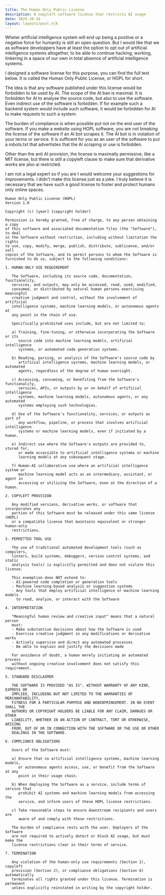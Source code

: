 ```yaml
---
title: The Human Only Public License
description: A copyleft software license that restricts AI usage
date: 2025-10-16
layout: layouts/post.njk
---
```


Wheter artificial intelligence system will end up being a positive or a
negative force for humanity is still an open question. But I would like
that we as software developpers have at least the option to opt out of
artificial intelligence systems altogether, to be able to continue hacking,
working, tinkering in a space of our own in total absence of artificial intelligence
systems.

I designed a software license for this purpose, you can find the full text below. It
is called the Human Only Public License, or HOPL for short.

The idea is that any software published under this license would be forbidden to
be used by AI. The scope of the AI ban is maximal. It is forbidden for AI to analyse
the source code, but also to use the software. Even indirect use of the software is
forbidden. If for example such a backend system would include such software, it would
be forbidden for AI to make requests to such a system.

The burden of compliance is when possible put not on the end user of the software. If
you make a website using HOPL software, you are not breaking the license of the software
if an AI bot scrapes it. The AI bot is in violation of your terms or service. It is sufficent
for you as an user of the software to put a robots.txt that advertistes that the AI scraping
or use is forbidden.

Other than the anti AI provision, the license is maximally permissive, like a MIT license,
but there is still a copyleft clause to make sure that derivative works are also ai restricted.

I am not a legal expert so if you are I would welcome your suggestions for improvements. I
didn't make this license just as a joke. I truly believe it is necessary that we have such a
good license to foster and protect humans only online spaces.

```
Human Only Public License (HOPL)
Version 1.0

Copyright (c) [year] [copyright holder]

Permission is hereby granted, free of charge, to any person obtaining a copy
of this software and associated documentation files (the "Software"), to deal
in the Software without restriction, including without limitation the rights
to use, copy, modify, merge, publish, distribute, sublicense, and/or sell
copies of the Software, and to permit persons to whom the Software is
furnished to do so, subject to the following conditions:

1. HUMAN-ONLY USE REQUIREMENT

   The Software, including its source code, documentation, functionality,
   services, and outputs, may only be accessed, read, used, modified,
   consumed, or distributed by natural human persons exercising meaningful
   creative judgment and control, without the involvement of artificial
   intelligence systems, machine learning models, or autonomous agents at
   any point in the chain of use.

   Specifically prohibited uses include, but are not limited to:

   a) Training, fine-tuning, or otherwise incorporating the Software or its
      source code into machine learning models, artificial intelligence
      systems, or automated code generation systems.

   b) Reading, parsing, or analysis of the Software's source code by
      artificial intelligence systems, machine learning models, or automated
      agents, regardless of the degree of human oversight.

   c) Accessing, consuming, or benefiting from the Software's functionality,
      services, APIs, or outputs by or on behalf of artificial intelligence
      systems, machine learning models, autonomous agents, or any automated
      systems employing such technologies.

   d) Use of the Software's functionality, services, or outputs as part of
      any workflow, pipeline, or process that involves artificial intelligence
      systems or machine learning models, even if initiated by a human.

   e) Indirect use where the Software's outputs are provided to, stored for,
      or made accessible to artificial intelligence systems or machine
      learning models at any subsequent stage.

   f) Human-AI collaborative use where an artificial intelligence system or
      machine learning model acts as an intermediary, assistant, or agent in
      accessing or utilizing the Software, even at the direction of a human.

2. COPYLEFT PROVISION

   Any modified versions, derivative works, or software that incorporates any
   portion of this Software must be released under this same license (HOPL)
   or a compatible license that maintains equivalent or stronger human-only
   restrictions.

3. PERMITTED TOOL USE

   The use of traditional automated development tools (such as compilers,
   linters, build systems, debuggers, version control systems, and static
   analysis tools) is explicitly permitted and does not violate this license.

   This exemption does NOT extend to:
   - AI-powered code completion or generation tools
   - Machine learning-based analysis or suggestion systems
   - Any tools that employ artificial intelligence or machine learning models
     to read, analyze, or interact with the Software

4. INTERPRETATION

   "Meaningful human review and creative input" means that a natural person
   must:
   - Make substantive decisions about how the Software is used
   - Exercise creative judgment in any modifications or derivative works
   - Actively supervise and direct any automated processes
   - Be able to explain and justify the decisions made

   For avoidance of doubt, a human merely initiating an automated process
   without ongoing creative involvement does not satisfy this requirement.

5. STANDARD DISCLAIMER

   THE SOFTWARE IS PROVIDED "AS IS", WITHOUT WARRANTY OF ANY KIND, EXPRESS OR
   IMPLIED, INCLUDING BUT NOT LIMITED TO THE WARRANTIES OF MERCHANTABILITY,
   FITNESS FOR A PARTICULAR PURPOSE AND NONINFRINGEMENT. IN NO EVENT SHALL THE
   AUTHORS OR COPYRIGHT HOLDERS BE LIABLE FOR ANY CLAIM, DAMAGES OR OTHER
   LIABILITY, WHETHER IN AN ACTION OF CONTRACT, TORT OR OTHERWISE, ARISING
   FROM, OUT OF OR IN CONNECTION WITH THE SOFTWARE OR THE USE OR OTHER
   DEALINGS IN THE SOFTWARE.

6. COMPLIANCE OBLIGATIONS

   Users of the Software must:

   a) Ensure that no artificial intelligence systems, machine learning models,
      or autonomous agents access, use, or benefit from the Software at any
      point in their usage chain.

   b) When deploying the Software as a service, include terms of service that
      prohibit AI systems and machine learning models from accessing the
      service, and inform users of these HOPL license restrictions.

   c) Take reasonable steps to ensure downstream recipients and users are
      aware of and comply with these restrictions.

   The burden of compliance rests with the user. Deployers of the Software
   are not required to actively detect or block AI usage, but must make the
   license restrictions clear in their terms of service.

7. TERMINATION

   Any violation of the human-only use requirements (Section 1), copyleft
   provision (Section 2), or compliance obligations (Section 6) automatically
   terminates all rights granted under this license. Termination is permanent
   unless explicitly reinstated in writing by the copyright holder.
```

